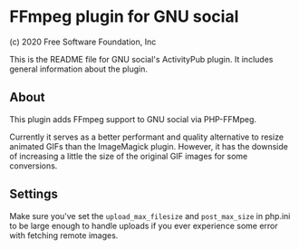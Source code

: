 # FFmpeg plugin for GNU social
(c) 2020 Free Software Foundation, Inc

This is the README file for GNU social's ActivityPub plugin.
It includes general information about the plugin.

## About

This plugin adds FFmpeg support to GNU social via PHP-FFMpeg.

Currently it serves as a better performant and quality alternative to resize
animated GIFs than the ImageMagick plugin. However, it has the downside of
increasing a little the size of the original GIF images for some conversions.

## Settings

Make sure you've set the `upload_max_filesize` and `post_max_size` in php.ini
to be large enough to handle uploads if you ever experience some error with
fetching remote images.